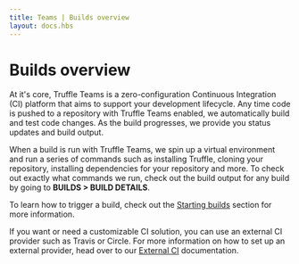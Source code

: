 ```yaml
---
title: Teams | Builds overview
layout: docs.hbs
---
```


# Builds overview

At it's core, Truffle Teams is a zero-configuration Continuous Integration (CI) platform that aims to support your development lifecycle. Any time code is pushed to a repository with Truffle Teams enabled, we automatically build and test code changes. As the build progresses, we provide you status updates and build output.

When a build is run with Truffle Teams, we spin up a virtual environment and run a series of commands such as installing Truffle, cloning your repository, installing dependencies for your repository and more. To check out exactly what commands we run, check out the build output for any build by going to **<span class="inline-menu-item"><i class="fal fa-tasks"></i>BUILDS</span> > <span class="inline-button"><i class="far fa-clipboard-list-check"></i> BUILD DETAILS</span>**.

To learn how to trigger a build, check out the <a href="/docs/teams/builds/starting-builds">Starting builds</a> section for more information.

If you want or need a customizable CI solution, you can use an external CI provider such as Travis or Circle. For more information on how to set up an external provider, head over to our <a href="/docs/teams/builds/external-ci">External CI</a> documentation.
